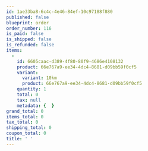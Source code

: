 ```yaml
---
id: 1ae33ba8-6c4c-4e46-84ef-10c97188f880
published: false
blueprint: order
order_number: 116
is_paid: false
is_shipped: false
is_refunded: false
items:
  -
    id: 6605caac-d389-4f80-80f9-4686e4108132
    product: 66e767a9-ee34-4dc4-8681-d09bb59f0cf5
    variant:
      variant: 10km
      product: 66e767a9-ee34-4dc4-8681-d09bb59f0cf5
    quantity: 1
    total: 0
    tax: null
    metadata: {  }
grand_total: 0
items_total: 0
tax_total: 0
shipping_total: 0
coupon_total: 0
title: ' '
---
```

